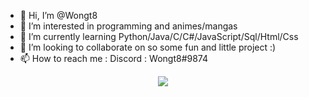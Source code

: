 - 👋 Hi, I’m @Wongt8
- 👀 I’m interested in programming and animes/mangas
- 🌱 I’m currently learning Python/Java/C/C#/JavaScript/Sql/Html/Css
- 💞️ I’m looking to collaborate on so some fun and little project :)
- 📫 How to reach me : Discord : Wongt8#9874



<p align="center" >  
  <a href="https://github.com/anuraghazra/github-readme-stats"> 
<img  src="https://github-readme-stats.vercel.app/api?username=Xx-Ashutosh-xX&&show_icons=true&theme=radical"/>
  </a>
  </p>

<!---
Wongt8/Wongt8 is a ✨ special ✨ repository because its `README.md` (this file) appears on your GitHub profile.
You can click the Preview link to take a look at your changes.
--->
